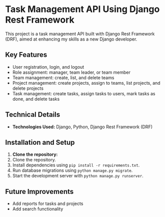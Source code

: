 # Task Management API Using Django Rest Framework

This project is a task management API built with Django Rest Framework (DRF), aimed at enhancing my skills as a new Django developer.

## Key Features

- User registration, login, and logout
- Role assignment: manager, team leader, or team member
- Team management: create, list, and delete teams
- Project management: create projects, assign to teams, list projects, and delete projects
- Task management: create tasks, assign tasks to users, mark tasks as done, and delete tasks

## Technical Details

- **Technologies Used:** Django, Python, Django Rest Framework (DRF)

## Installation and Setup

1. **Clone the repository:**
  1. Clone the repository.
  2. Install dependencies using `pip install -r requirements.txt`.
  3. Run database migrations using `python manage.py migrate`.
  4. Start the development server with `python manage.py runserver`.

## Future Improvements

- Add reports for tasks and projects
- Add search functionality

